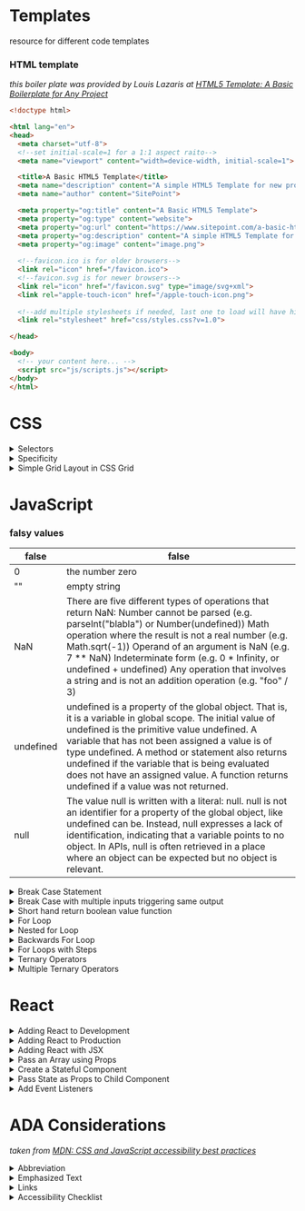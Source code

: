 # Templates

resource for different code templates

### HTML template

*this boiler plate was provided by Louis Lazaris at [HTML5 Template: A Basic Boilerplate for Any Project](https://www.sitepoint.com/a-basic-html5-template/)*

```html
<!doctype html>

<html lang="en">
<head>
  <meta charset="utf-8">
  <!--set initial-scale=1 for a 1:1 aspect raito-->
  <meta name="viewport" content="width=device-width, initial-scale=1">

  <title>A Basic HTML5 Template</title>
  <meta name="description" content="A simple HTML5 Template for new projects.">
  <meta name="author" content="SitePoint">

  <meta property="og:title" content="A Basic HTML5 Template">
  <meta property="og:type" content="website">
  <meta property="og:url" content="https://www.sitepoint.com/a-basic-html5-template/">
  <meta property="og:description" content="A simple HTML5 Template for new projects.">
  <meta property="og:image" content="image.png">
  
  <!--favicon.ico is for older browsers-->
  <link rel="icon" href="/favicon.ico">
  <!--favicon.svg is for newer browsers-->
  <link rel="icon" href="/favicon.svg" type="image/svg+xml">
  <link rel="apple-touch-icon" href="/apple-touch-icon.png">
  
  <!--add multiple stylesheets if needed, last one to load will have higher priority for any conflicts-->
  <link rel="stylesheet" href="css/styles.css?v=1.0">

</head>

<body>
  <!-- your content here... -->
  <script src="js/scripts.js"></script>
</body>
</html>

```

# CSS

<details>
  <summary>Selectors</summary>
  
  | selectors    | example    | description             | combinators         | example       | description                                              |
|--------------|------------|-------------------------|---------------------|---------------|----------------------------------------------------------|
| element      | p { }      | selects element         | element element     | div p { }     | selects all p elements inside div elements               |
| id           | #id { }    | selects by id           | element > element   | div > p { }   | selects all p elements where the parent is a div element |
| class        | .class { } | selects by class        | element.class       | div.class { } | selects all elements with a class of "class"             |
| attribute    | img[src]   | selects by attribute    | element + element   | div + p       | selects the first p element after a div                  |
| Pseudo-class | a: hover   | selects by pseudo-class | element1 ~ element2 | div ~ p       | selects every p element preceeded by a div               |
| *            | misc       | selects all elements    | element,element     | div, p        | selects all div elements and all p elements              |
|              |            |                         |                     |               |                                                          |
|              |            |                         |                     |               |                                                          |

*for a comprehensive list of selectors see [w3schools CSS Selector Reference](https://www.w3schools.com/cssref/css_selectors.asp)*
  
</details>

<details>
  <summary>Specificity</summary>
  
*this example taken from [Chris Coyier's](https://css-tricks.com/author/chriscoyier/) article [Specifics on CSS Specificity](https://css-tricks.com/specifics-on-css-specificity/)*

![specificity-calculationbase_rhrovi](https://user-images.githubusercontent.com/11747875/141937727-07286bb4-1909-4913-ab47-57a7c28e6f8f.png)
  
</details>


<details>
  <summary>Simple Grid Layout in CSS Grid</summary>
  
  ```html
<style>
  .item1{background:LightSkyBlue;}
  .item2{background:LightSalmon;}
  .item3{background:PaleTurquoise;}
  .item4{background:LightPink;}
  .item5{background:PaleGreen;}
  .item6{background:Yellow;}

  .container {
    font-size: 40px;
    min-height: 300px;
    width: 100%;
    background: LightGray;
    display: grid;
  /*this sets fractional relationship a column takes.  For example, 1 fr 2fr 1fr would mean the center column is twice as wide as the side columns. */
    grid-template-columns: 1fr 1fr 1fr;
  /*this sets fractional relationship a row takes.  For example, 1 fr 2fr 1fr would mean the center column is twice as wide as the side rows. */
    grid-template-rows: 1fr 1fr 1fr;
  /*this sets the gap between the columns */
    grid-gap: 10px;
  /*this defines the order of the template area.  Note, having the same name repeat vertically or horizontally shows it spans the entire area  */
    grid-template-areas:
      "header header header"
      "content content content"
      "footer footer footer";
  }
</style>

<div class="container">
  <div class="item1">1</div>
  <div class="item2">2</div>
  <div class="item3">3</div>
  <div class="item4">4</div>
  <div class="item5">5</div>
  <div class="item6">6</div>
</div>
```

</details>

# JavaScript 


### falsy values

| false     | false                                                                                                                                                                                                                                                                                                                                                                                                                 |
|-----------|-----------------------------------------------------------------------------------------------------------------------------------------------------------------------------------------------------------------------------------------------------------------------------------------------------------------------------------------------------------------------------------------------------------------------|
| 0         | the number zero                                                                                                                                                                                                                                                                                                                                                                                                       |
| ""        | empty string                                                                                                                                                                                                                                                                                                                                                                                                          |
| NaN       | There are five different types of operations that return NaN:  Number cannot be parsed (e.g. parseInt("blabla") or Number(undefined)) Math operation where the result is not a real number (e.g. Math.sqrt(-1)) Operand of an argument is NaN (e.g. 7 ** NaN) Indeterminate form (e.g. 0 * Infinity, or undefined + undefined) Any operation that involves a string and is not an addition operation (e.g. "foo" / 3) |
| undefined | undefined is a property of the global object. That is, it is a variable in global scope. The initial value of undefined is the primitive value undefined. A variable that has not been assigned a value is of type undefined. A method or statement also returns undefined if the variable that is being evaluated does not have an assigned value. A function returns undefined if a value was not returned.         |
| null      | The value null is written with a literal: null. null is not an identifier for a property of the global object, like undefined can be. Instead, null expresses a lack of identification, indicating that a variable points to no object. In APIs, null is often retrieved in a place where an object can be expected but no object is relevant.                                                                        |

<details>
  <summary>Break Case Statement</summary>
  
```javascript

function caseInSwitch(val) {
  let answer = "";
  //notice val is getting evaluated, so put in (), then use {}
  switch(val) {
  //notice syntax is "case" + expected output + ":"
    case 1:
  //notice we set the variable to be returned to the value in the ""
      answer = "alpha"; 
  //must have break or will evaluate next statement
      break;
    case 2:
      answer = "beta"
      break;
    case 3:
      answer = "gamma"
      break;
    case 4:
      answer = "delta"
  //notice you can put a default response, like the last "else" of a "if/else" statement
    default
      answer = "answer not found"
  }

  return answer;
}

caseInSwitch(1);
  
```
  
</details>

<details>
  <summary>Break Case with multiple inputs triggering same output</summary>
  
```javascript

function sequentialSizes(val) {
  let answer = "";
  // Only change code below this line
  switch(val) {
  //notice it will evaluate 1, 2, or 3 and all will answer "Low" since no break statement separates them
    case 1:
    case 2: 
    case 3: 
      answer = "Low";
      break;
    case 4: 
    case 5: 
    case 6: 
      answer = "Mid";
      break; 
    case 7: 
    case 8: 
    case 9: 
      answer = "High";
      break;
  }


  // Only change code above this line
  return answer;
}

sequentialSizes(1);
  
```
  
</details>

<details>
  <summary>Short hand return boolean value function</summary>
  
  Sometimes people use an if/else statement to do a comparison, like this:

```javascript

function isEqual(a, b) {
  if (a === b) {
    return true;
  } else {
    return false;
  }
}
But there's a better way to do this. Since === returns true or false, we can return the result of the comparison:

function isEqual(a, b) {
  return a === b;
}

```

</details>

<details>
  <summary>For Loop</summary>

```javascript

for (let i = 0; i < 5; i++) {
  ourArray.push(i);
}

```

</details>
  
<details>
  <summary>Nested for Loop</summary>

```javascript

for (let i = 0; i < arr.length; i++) {
  for (let j = 0; j < arr[i].length; j++) {
    console.log(arr[i][j]);
  }
}

```

</details>
  
  <details>
  <summary>Backwards For Loop</summary>

```javascript

for (let i = 10; i > 0; i -= 2) {
  ourArray.push(i);
}

```

</details>
  
  <details>
  <summary>For Loops with Steps</summary>

```javascript

for (let i = 10; i > 0; i -= 2) {
  ourArray.push(i);
}

```

</details>
  
<details>
  <summary>Ternary Operators</summary>

```javascript

function findGreater(a, b) {
  return a > b ? "a is greater" : "b is greater or equal";
}

```

</details>
  
<details>
  <summary>Multiple Ternary Operators</summary>

```javascript

function findGreaterOrEqual(a, b) {
  return (a === b) ? "a and b are equal" 
    : (a > b) ? "a is greater" 
    : "b is greater";
}

```

</details>

# React


<details>
  <summary>Adding React to Development</summary>

  *this source comes from the [React Docs](https://reactjs.org/docs/add-react-to-a-website.html).*


```html 
<!--these first two scripts add the development version of react 
  <script src="https://unpkg.com/react@17/umd/react.development.js" crossorigin></script>
  <script src="https://unpkg.com/react-dom@17/umd/react-dom.development.js" crossorigin></script>

  <!-- replace the "like_button.js" with the file name of the JS file where your React is written. -->
  <script src="like_button.js"></script>
```
  
</details>


<details>
  <summary>Adding React to Production</summary>

  ```html
<!--add these scripts to the bottom of the page -->
<script src="https://unpkg.com/react@17/umd/react.production.min.js" crossorigin></script>
<script src="https://unpkg.com/react-dom@17/umd/react-dom.production.min.js" crossorigin></script>
```
  
</details>

<details>
  <summary>Adding React with JSX</summary>
  
```html
<!--add this script to the bottom of the page -->
<script src="https://unpkg.com/babel-standalone@6/babel.min.js"></script>
```
  
</details>

<details>
  <summary>Pass an Array using Props</summary>

  ```javascript
  
const List = props => {
  //notice that when we define the variable we define the actions taken on it.  Also .tasks must match a tasks added when the element is rendered
  return <p>{props.tasks.join(", ")}</p>;
};

class ToDo extends React.Component {
  constructor(props) {
    super(props);
  }
  render() {
    return (
      <div>
        <h1>To Do Lists</h1>
        <h2>Today</h2>
        //notice the array is surrounded by {}
        <List tasks={["Walk", "Cook", "Bake"]} />
        <h2>Tomorrow</h2>
        <List tasks={["Study", "Code", "Eat"]} />
      </div>
    );
  }
}

```
  
</details>

<details>
  <summary>Create a Stateful Component</summary>

```javascript
class StatefulComponent extends React.Component {
  constructor(props) {
    super(props);
    //notice it's after props we set it.  We use this.state.  We set it equal to an object. In object we use key: value notation.
    this.state = {
      name: "Trevor"
    }

  }
  render() {
    return (
      <div>
        //notice we call it with this.state.name
        <h1>{this.state.name}</h1>
      </div>
    );
  }
};
```
</details>

<details>
  <summary>Pass State as Props to Child Component</summary>
  
```javascript
  
class MyApp extends React.Component {
  constructor(props) {
    super(props);
    //state is defined within constructor block, after super using "this.state" set equal to an object, then using key, value pairs
    this.state = {
      name: "CamperBot",
      customerId : 856849392
    };
  }
  render() {
    return (
      <div>
        // Here we give the Navbar a prop of name, and then call this.state.name, 
        //since we only need that, in order to pass the value of CamperBot to the NavBar component
        <Navbar name={this.state.name} />
      </div>
    );
  }
}

class Navbar extends React.Component {
  constructor(props) {
    super(props);
  }
  render() {
    return (
      <div>
        // Notice we don't use this.state.name.  We access it with this.props Since we passed in the CamperBot state value 
        //into the the NavBar component above the h1 element below will render the value passed from state
        <h1>Hello, my name is: {this.props.name}</h1>
      </div>
    );
  }
}
```
  
</details>

<details>
  <summary>Add Event Listeners</summary>
  
```javascript
  
class MyComponent extends React.Component {
  constructor(props) {
    super(props);
    this.state = {
      message: ""
    };
    //create an event handler here to handle enter
    this.handleEnter = this.handleEnter.bind(this);
    //create an eventhandler here for keypress which binds "this"
    this.handleKeyPress = this.handleKeyPress.bind(this);
  }
  //componentDidMount() a good method to attach event listeners
  componentDidMount() {
    document.addEventListener("keydown", this.handleKeyPress);
  }
  //use this to clear eventlistener
  componentWillUnmount() {
    document.removeEventListener("keydown", this.handleKeyPress);
  }

  handleEnter() {
    this.setState({
      message: this.state.message + "You pressed the enter key! "
    });
  }
  handleKeyPress(event) {
    if (event.keyCode === 13) {
      this.handleEnter();
    }
  }
  render() {
    return (
      <div>
        <h1>{this.state.message}</h1>
      </div>
    );
  }
}
```
  
</details>

# ADA Considerations 

*taken from [MDN: CSS and JavaScript accessibility best practices](https://developer.mozilla.org/en-US/docs/Learn/Accessibility/CSS_and_JavaScript)*

<details>
  <summary>Abbreviation</summary>
  
  
```html

<p>Web content is marked up using <abbr title="Hypertext Markup Language">HTML</abbr>.</p>

```
  
  The recognized styling convention for abbreviations is a dotted underline, and it is unwise to significantly deviate from this. For more on abbreviations, 
  
</details>


<details>
  <summary>Emphasized Text</summary>
  
  ```html
<p>The water is <em>very hot</em>.</p>

<p>Water droplets collecting on surfaces is called <strong>condensation</strong>.</p>
```

</details>

<details>
  <summary>Links</summary>
  
```html

<p>Visit the <a href="https://www.mozilla.org">Mozilla homepage</a>.</p>

```
  
  The standard link conventions are underlined and a different color (default: blue) in their standard state, another color variation when the link has previously been visited (default: purple), and yet another color when the link is activated (default: red). In addition, the mouse pointer changes to a pointer icon when links are moused over, and the link receives a highlight when focused (e.g. via tabbing) or activated. The following image shows the highlight in both Firefox (a dotted outline) and Chrome (a blue outline):


You can be creative with link styles, as long as you keep giving users feedback when they interact with the links. Something should definitely happen when states change, and you shouldn't get rid of the pointer cursor or the outline — both are very important accessibility aids for those using keyboard controls.

### Hiding content

There are many instances where a visual design will require that not all content is shown at once. For example, in our Tabbed info box example (see source code) we have three panels of information, but we are positioning them on top of one another and providing tabs that can be clicked to show each one (it is also keyboard accessible — you can alternatively use Tab and Enter/Return to select them).


Screen reader users don't care about any of this — they are happy with the content as long as the source order makes sense, and they can get to it all. Absolute positioning (as used in this example) is generally seen as one of the best mechanisms of hiding content for visual effect, because it doesn't stop screen readers from getting to it.

On the other hand, you shouldn't use visibility:hidden or display:none, because they do hide content from screen readers. Unless of course, there is a good reason why you want this content to be hidden from screen readers.

</details>


<details>
  <summary>Accessibility Checklist</summary>
  
  *from [ADA Best Practices Tool Kit for State and Local Governments, Chapter 5 Addendum: Title II Checklist](https://www.ada.gov/pcatoolkit/chap5chklist.htm)
  
  [ ] Does the top of each page with navigation links have a “skip navigation” link? (This feature directs screen readers to bypass the row of navigation links and start at the webpage content, thus enabling people who use screen readers to avoid having to listen to all the links each time they move to a new page.)

[ ] Do all links have a text description that can be read by a screen reader (not just a graphic or “click here”)?

[ ] Do all of the photographs, maps, graphics and other images on the website currently have HTML tags (such as an “alt” tag or a long description tag) with text equivalents of the material being visually conveyed?

[ ] Are all of the documents posted on your website available in HTML or another text-based format (for example, rich text format (RTF) or word processing format), even if you are also providing them in another format, such as Portable Document Format (PDF)?

[ ]  If your website has online forms, do HTML tags describe all of the controls (including all text fields, check boxes, drop-down lists, and buttons) that people can use in order to complete and submit the forms?

[ ]  If your website has online forms, does the default setting in drop-down lists describe the information being requested instead of displaying a response option (e.g., “your age” instead of “18 - 21”)?

[ ] If a webpage has data charts or tables, is HTML used to associate all data cells with column and row identifiers?

[ ]   Do all video files on your website have audio descriptions of what is being displayed to provide access to visually conveyed information for people who are blind or have low vision?

[ ]  Do all video files on your website have written captions of spoken communication synchronized with the action to provide access to people who are deaf or hard of hearing?

[ ] Do all audio files on your website have written captions of spoken communication synchronized with the action to provide access to people who are deaf or hard of hearing?

[ ] Have all webpages been designed so they can be viewed using visitors’ web browser and operating system settings for color and font?

*Website Accessibility Policy and Procedures*

*This section will help you identify potential problems with the ongoing process of
ensuring website accessibility*

[ ]  Do you have a written policy on website accessibility?

[ ] Is the website accessibility policy posted on your website in a place where it can be easily located?

[ ] Have procedures been developed to ensure that content is not added to your website until it has been made accessible?

[ ]  Does the website manager check the HTML of all new webpages to confirm accessibility before the pages are posted?

[ ]  When documents are added to your website in PDF format, are text-based versions of the documents (e.g., HTML, RTF, or word processing format) added at the same time as the PDF versions?

[ ] Have in-house staff and contractors received information about the website accessibility policy and procedures to ensure website accessibility?


[ ] Have in-house and contractor staff received appropriate training on how to ensure the accessibility of your website?

[ ]  Have in-house and contractor staff who create web content or post it on your website received copies of the Department of Justice’s technical assistance document “Accessibility of State and Local Government Websites to People with Disabilities”?

[ ]  If your website contains inaccessible content, is a specific written plan including timeframes in place now to make all of your existing web content accessible?


[ ] Have you posted on your website a plan to improve website accessibility and invited suggestions for improvements?


[ ] Does your website home page include easily locatable information, including a telephone number and email address, for use in reporting website accessibility problems and requesting accessible services and information?


[ ] Do you have procedures in place to assure a quick response to website visitors with disabilities who are having difficulty accessing information or services available via the website?

[ ] Have you asked disability groups representing people with a wide variety of disabilities to provide feedback on the accessibility of your website? (Note: Feedback from people who use a variety of assistive technologies is helpful in ensuring website accessibility.)

[ ] Have you tested your website using one of the products available on the Internet to test website accessibility? (Note: Products available for testing website accessibility include no-cost and low-cost options. These products may not identify all accessibility issues and may flag issues that are not accessibility problems. However, they are, nonetheless, a helpful tool in improving website accessibility.)

[ ] Are alternative ways of accessing web-based information, programs, activities, and services available for people with disabilities who cannot use computers?

</details>









